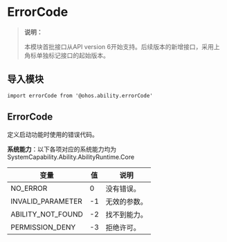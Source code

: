 # ErrorCode

> **说明：**
> 
> 本模块首批接口从API version 6开始支持。后续版本的新增接口，采用上角标单独标记接口的起始版本。

## 导入模块

```
import errorCode from '@ohos.ability.errorCode'
```

## ErrorCode

定义启动功能时使用的错误代码。

**系统能力**：以下各项对应的系统能力均为SystemCapability.Ability.AbilityRuntime.Core

| 变量                             | 值    | 说明                                       |
| ------------------------------ | ---- | ---------------------------------------- |
| NO_ERROR         | 0    | 没有错误。   |
| INVALID_PARAMETER | -1   | 无效的参数。 |
| ABILITY_NOT_FOUND | -2   | 找不到能力。 |
| PERMISSION_DENY   | -3   | 拒绝许可。   |